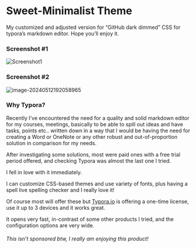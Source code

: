 # Sweet-Minimalist Theme



My customized and adjusted version for “GitHub dark dimmed” CSS for typora’s markdown editor. Hope you’ll enjoy it.

### Screenshot #1

![Screenshot1](https://s2.loli.net/2024/05/13/GT8vV4lwicXJn7A.png)

### Screenshot #2

![image-20240512192058965](https://s2.loli.net/2024/05/13/pRB7WOlk5cfqYNv.png)



### Why Typora?

Recently I’ve encountered the need for a quality and solid markdown editor for my courses, meetings, basically to be able to spill out ideas and have tasks, points etc.. written down in a way that I would be having the need for creating a Word or OneNote or any other robust and out-of-proportion solution in comparison for my needs.

After investigating some solutions, most were paid ones with a free trial period offered, and checking Typora was almost the last one I tried.

I fell in love with it immediately.

I can customize CSS-based themes and use variety of fonts, plus having a spell live spelling checker and I really love it!

Of course most will offer these but [Typora.io](https://typora.io) is offering a one-time license, use it up to 3 devices and it works great.

It opens very fast, in-contrast of some other products I tried, and the configuration options are very wide.



###### This isn’t sponsored btw, I really am enjoying this product!

